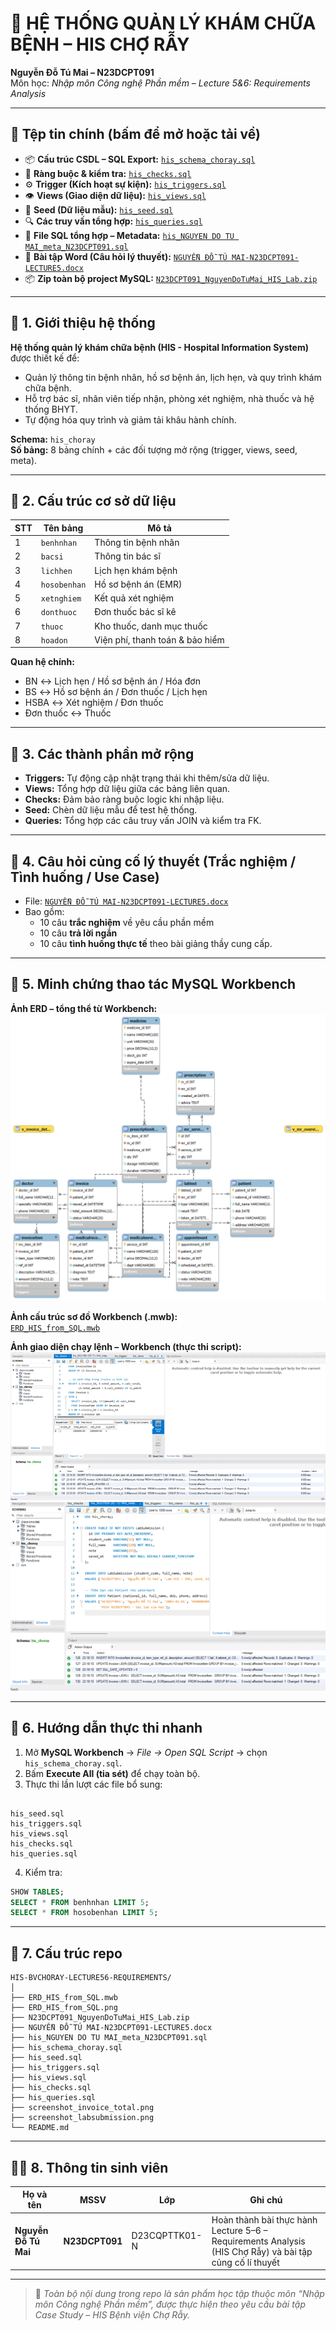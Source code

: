 # 💊 HỆ THỐNG QUẢN LÝ KHÁM CHỮA BỆNH – HIS CHỢ RẪY  
**Nguyễn Đỗ Tú Mai – N23DCPT091**  
Môn học: *Nhập môn Công nghệ Phần mềm – Lecture 5&6: Requirements Analysis*

---

## 🔗 Tệp tin chính (bấm để mở hoặc tải về)

- 📦 **Cấu trúc CSDL – SQL Export:** [`his_schema_choray.sql`](his_schema_choray.sql)
- 📜 **Ràng buộc & kiểm tra:** [`his_checks.sql`](his_checks.sql)
- ⚙️ **Trigger (Kích hoạt sự kiện):** [`his_triggers.sql`](his_triggers.sql)
- 👁️ **Views (Giao diện dữ liệu):** [`his_views.sql`](his_views.sql)
- 🧩 **Seed (Dữ liệu mẫu):** [`his_seed.sql`](his_seed.sql)
- 🔍 **Các truy vấn tổng hợp:** [`his_queries.sql`](his_queries.sql)
- 🧾 **File SQL tổng hợp – Metadata:** [`his_NGUYEN DO TU MAI_meta_N23DCPT091.sql`](his_NGUYEN%20DO%20TU%20MAI_meta_N23DCPT091.sql)
- 📄 **Bài tập Word (Câu hỏi lý thuyết):** [`NGUYỄN ĐỖ TÚ MAI-N23DCPT091-LECTURE5.docx`](NGUYỄN%20ĐỖ%20TÚ%20MAI-N23DCPT091-LECTURE5.docx)
- 📦 **Zip toàn bộ project MySQL:** [`N23DCPT091_NguyenDoTuMai_HIS_Lab.zip`](N23DCPT091_NguyenDoTuMai_HIS_Lab.zip)

---

## 🏥 1. Giới thiệu hệ thống

**Hệ thống quản lý khám chữa bệnh (HIS - Hospital Information System)** được thiết kế để:  
- Quản lý thông tin bệnh nhân, hồ sơ bệnh án, lịch hẹn, và quy trình khám chữa bệnh.  
- Hỗ trợ bác sĩ, nhân viên tiếp nhận, phòng xét nghiệm, nhà thuốc và hệ thống BHYT.  
- Tự động hóa quy trình và giảm tải khâu hành chính.

**Schema:** `his_choray`  
**Số bảng:** 8 bảng chính + các đối tượng mở rộng (trigger, views, seed, meta).

---

## 🧱 2. Cấu trúc cơ sở dữ liệu

| STT | Tên bảng | Mô tả |
|-----|-----------|-------|
| 1 | `benhnhan` | Thông tin bệnh nhân |
| 2 | `bacsi` | Thông tin bác sĩ |
| 3 | `lichhen` | Lịch hẹn khám bệnh |
| 4 | `hosobenhan` | Hồ sơ bệnh án (EMR) |
| 5 | `xetnghiem` | Kết quả xét nghiệm |
| 6 | `donthuoc` | Đơn thuốc bác sĩ kê |
| 7 | `thuoc` | Kho thuốc, danh mục thuốc |
| 8 | `hoadon` | Viện phí, thanh toán & bảo hiểm |

**Quan hệ chính:**  
- BN ↔ Lịch hẹn / Hồ sơ bệnh án / Hóa đơn  
- BS ↔ Hồ sơ bệnh án / Đơn thuốc / Lịch hẹn  
- HSBA ↔ Xét nghiệm / Đơn thuốc  
- Đơn thuốc ↔ Thuốc  

---

## 🧩 3. Các thành phần mở rộng
- **Triggers:** Tự động cập nhật trạng thái khi thêm/sửa dữ liệu.  
- **Views:** Tổng hợp dữ liệu giữa các bảng liên quan.  
- **Checks:** Đảm bảo ràng buộc logic khi nhập liệu.  
- **Seed:** Chèn dữ liệu mẫu để test hệ thống.  
- **Queries:** Tổng hợp các câu truy vấn JOIN và kiểm tra FK.

---

## 🧠 4. Câu hỏi củng cố lý thuyết (Trắc nghiệm / Tình huống / Use Case)
- File: [`NGUYỄN ĐỖ TÚ MAI-N23DCPT091-LECTURE5.docx`](NGUYỄN%20ĐỖ%20TÚ%20MAI-N23DCPT091-LECTURE5.docx)  
- Bao gồm:  
  - 10 câu **trắc nghiệm** về yêu cầu phần mềm  
  - 10 câu **trả lời ngắn**  
  - 10 câu **tình huống thực tế** theo bài giảng thầy cung cấp.  

---

## 📸 5. Minh chứng thao tác MySQL Workbench

**Ảnh ERD – tổng thể từ Workbench:**  
![ERD từ file MWB](ERD_HIS_from_SQL.png)

**Ảnh cấu trúc sơ đồ Workbench (.mwb):**  
[`ERD_HIS_from_SQL.mwb`](ERD_HIS_from_SQL.mwb)

**Ảnh giao diện chạy lệnh – Workbench (thực thi script):**  
![Ảnh chạy script tổng hợp](screenshot_invoice_total.png)  
![Ảnh kiểm tra Lab Submission](screenshot_labsubmission.png)

---

## 🧾 6. Hướng dẫn thực thi nhanh

1. Mở **MySQL Workbench** → *File → Open SQL Script* → chọn `his_schema_choray.sql`.  
2. Bấm **Execute All (tia sét)** để chạy toàn bộ.  
3. Thực thi lần lượt các file bổ sung:
```

his_seed.sql
his_triggers.sql
his_views.sql
his_checks.sql
his_queries.sql

````
4. Kiểm tra:
```sql
SHOW TABLES;
SELECT * FROM benhnhan LIMIT 5;
SELECT * FROM hosobenhan LIMIT 5;
````

---

## 📂 7. Cấu trúc repo

```
HIS-BVCHORAY-LECTURE56-REQUIREMENTS/
│
├── ERD_HIS_from_SQL.mwb
├── ERD_HIS_from_SQL.png
├── N23DCPT091_NguyenDoTuMai_HIS_Lab.zip
├── NGUYỄN ĐỖ TÚ MAI-N23DCPT091-LECTURE5.docx
├── his_NGUYEN DO TU MAI_meta_N23DCPT091.sql
├── his_schema_choray.sql
├── his_seed.sql
├── his_triggers.sql
├── his_views.sql
├── his_checks.sql
├── his_queries.sql
├── screenshot_invoice_total.png
├── screenshot_labsubmission.png
└── README.md
```

---

## 👩‍💻 8. Thông tin sinh viên

| Họ và tên            | MSSV           | Lớp      | Ghi chú                                                                    |
| -------------------- | -------------- | -------- | -------------------------------------------------------------------------- |
| **Nguyễn Đỗ Tú Mai** | **N23DCPT091** | D23CQPTTK01-N| Hoàn thành bài thực hành Lecture 5–6 – Requirements Analysis (HIS Chợ Rẫy) và bài tập củng cố lí thuyết |

---

> 📘 *Toàn bộ nội dung trong repo là sản phẩm học tập thuộc môn “Nhập môn Công nghệ Phần mềm”,
> được thực hiện theo yêu cầu bài tập Case Study – HIS Bệnh viện Chợ Rẫy.*
